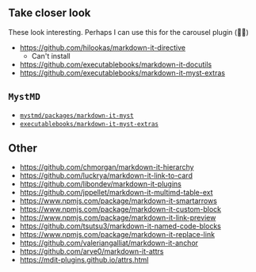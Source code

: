 ## Take closer look
These look interesting. Perhaps I can use this for the carousel plugin (🤞🏽)
- https://github.com/hilookas/markdown-it-directive
  - Can't install
- https://github.com/executablebooks/markdown-it-docutils
- https://github.com/executablebooks/markdown-it-myst-extras

## `MystMD`
- [`mystmd/packages/markdown-it-myst`](https://github.com/jupyter-book/mystmd/tree/main/packages/markdown-it-myst)
- [`executablebooks/markdown-it-myst-extras`](https://github.com/executablebooks/markdown-it-myst-extras)

## Other
- https://github.com/chmorgan/markdown-it-hierarchy
- https://github.com/luckrya/markdown-it-link-to-card
- https://github.com/libondev/markdown-it-plugins
- https://github.com/jppellet/markdown-it-multimd-table-ext
- https://www.npmjs.com/package/markdown-it-smartarrows
- https://www.npmjs.com/package/markdown-it-custom-block
- https://www.npmjs.com/package/markdown-it-link-preview
- https://github.com/tsutsu3/markdown-it-named-code-blocks
- https://www.npmjs.com/package/markdown-it-replace-link
- https://github.com/valeriangalliat/markdown-it-anchor
- https://github.com/arve0/markdown-it-attrs
- https://mdit-plugins.github.io/attrs.html


